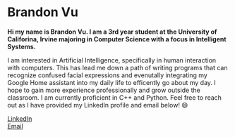 # Brandon Vu

**Hi my name is Brandon Vu. I am a 3rd year student at the University of Califorina, Irvine majoring in Computer Science with a focus in Intelligent Systems.**

I am interested in Artificial Intelligence, specifically in human interaction with computers. This has lead me down a path of writing programs that can recognize confused facial expressions and evenutally integrating my Google Home assistant into my daily life to efficently go about my day. I hope to gain more experience professionally and grow outside the classroom. I am currently proficient in C++ and Python. Feel free to reach out as I have provided my LinkedIn profile and email below! 😄


[LinkedIn](https://www.linkedin.com/in/brandomv/)  
[Email](https://mail.google.com/mail/u/0/?fs=1&to=bvu106038@gmail.com&tf=cm)


<!--
**brandonvu12/brandonvu12** is a ✨ _special_ ✨ repository because its `README.md` (this file) appears on your GitHub profile.

Here are some ideas to get you started:

- 🔭 I’m currently working on ...
- 🌱 I’m currently learning ...
- 👯 I’m looking to collaborate on ...
- 🤔 I’m looking for help with ...
- 💬 Ask me about ...
- 📫 How to reach me: ...
- Pronouns: ...
- ⚡ Fun fact: ...
-->

